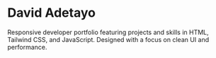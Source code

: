 ﻿# David Adetayo
 Responsive developer portfolio featuring projects and skills in HTML, Tailwind CSS, and JavaScript. Designed with a focus on clean UI and performance.
